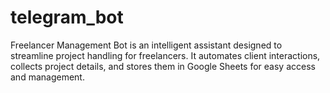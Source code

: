 # telegram_bot
Freelancer Management Bot is an intelligent assistant designed to streamline project handling for freelancers. It automates client interactions, collects project details, and stores them in Google Sheets for easy access and management.

